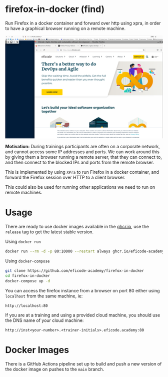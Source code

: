 # firefox-in-docker (find)

Run Firefox in a docker container and forward over http using xpra, in order to have a graphical browser running on a remote machine.

![screenshot](images/screenshot.png)

**Motivation:** During trainings participants are often on a corporate network, and cannot access some IP addresses and ports.
We can work around this by giving them a browser running a remote server, that they can connect to, and then connect to the blocked IPs and ports from the remote browser.

This is implemented by using `XPra` to run Firefox in a docker container, and forward the Firefox session over HTTP to a client browser.

This could also be used for running other applications we need to run on remote machines.

# Usage

There are ready to use docker images available in the [ghcr.io](https://github.com/eficode-academy/firefox-in-docker/pkgs/container/find), use the `release` tag to get the latest stable version.

Using `docker run`

```sh
docker run --rm -d -p 80:10000 --restart always ghcr.io/eficode-academy/find:release
```

Using `docker-compose`

```sh
git clone https://github.com/eficode-academy/firefox-in-docker
cd firefox-in-docker
docker-compose up -d
```

You can access the firefox instance from a browser on port 80 either using `localhost` from the same machine, ie:

```http
http://localhost:80
```

If you are at a training and using a provided cloud machine, you should use the DNS name of your cloud machine:

```http
http://inst<your-number>.<trainer-initials>.eficode.academy:80
```

# Docker Images

There is a GitHub Actions pipeline set up to build and push a new version of the docker image on pushes to the `main` branch.

